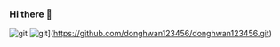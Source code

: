 ### Hi there 👋

<!--
**donghwan123456/donghwan123456** is a ✨ _special_ ✨ repository because its `README.md` (this file) appears on your GitHub profile.

Here are some ideas to get you started:

- 🔭 I’m currently working on ...
- 🌱 I’m currently learning ...
- 👯 I’m looking to collaborate on ...
- 🤔 I’m looking for help with ...
- 💬 Ask me about ...
- 📫 How to reach me: ...
- 😄 Pronouns: ...
- ⚡ Fun fact: ...
-->



![git](https://img.shields.io/badge/-Git-F05032?style=for-the-badge&logo=git&logoColor=ffffff)
![git](https://github-readme-stats.vercel.app/api?username=donghwan123456&hide_title=true&show_icons=true&include_all_commits=true&disable_animations=true&theme=vue)](https://github.com/donghwan123456/donghwan123456.git)


